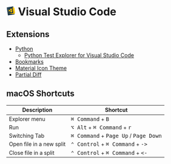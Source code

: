 # <img src="/imgs/vs_code.jpg" width="24" height="24"> Visual Studio Code

## Extensions

- [Python](https://marketplace.visualstudio.com/itemdetails?itemName=ms-python.python)
    - [Python Test Explorer for Visual Studio Code](https://marketplace.visualstudio.com/items?itemName=LittleFoxTeam.vscode-python-test-adapter)
- [Bookmarks](https://marketplace.visualstudio.com/items?itemName=alefragnani.Bookmarks)
- [Material Icon Theme](https://marketplace.visualstudio.com/items?itemName=PKief.material-icon-theme)
- [Partial Diff](https://marketplace.visualstudio.com/items?itemName=ryu1kn.partial-diff)

## macOS Shortcuts

| Description | Shortcut |
| --- | --- |
| Explorer menu | <kbd>⌘ Command</kbd> + <kbd>B |
| Run | <kbd>⌥ Alt</kbd> + <kbd>⌘ Command</kbd> + <kbd>r |
| Switching Tab | <kbd>⌘ Command</kbd> + <kbd>Page Up</kbd> / <kbd>Page Down</kbd> |
| Open file in a new split | <kbd>⌃ Control</kbd> + <kbd>⌘ Command</kbd> + <kbd>-> |
| Close file in a split | <kbd>⌃ Control</kbd> + <kbd>⌘ Command</kbd> + <kbd><- |
